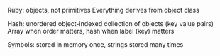 Ruby: objects, not primitives
Everything derives from object class

Hash: unordered object-indexed collection of objects (key value pairs)
Array when order matters, hash when label (key) matters

Symbols: stored in memory once, strings stored many times

